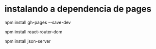 # instalando a dependencia de pages

npm install gh-pages --save-dev


npm install react-router-dom


npm install json-server
